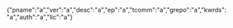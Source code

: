 {"pname":"a","ver":"a","desc":"a","ep":"a","tcomm":"a","grepo":"a","kwrds":"a","auth":"a","lic":"a"}